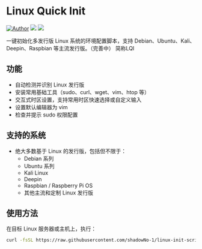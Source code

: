 # Linux Quick Init
[![Author](https://img.shields.io/badge/author-shadowNo--1-informational?style=flat&logo=github&logoColor=181717&color=green)](https://github.com/shadowNo-1)
[![](https://img.shields.io/badge/license-GNU--v3.0-informational?style=flat&logo=gnu&logoColor=white&color=A42E2B)](https://www.gnu.org/licenses/gpl-3.0.html)
![](https://img.shields.io/badge/Version-v0.1--alpha-&logoColor=e95420&color=e95420)

一键初始化多发行版 Linux 系统的环境配置脚本，支持 Debian、Ubuntu、Kali、Deepin、Raspbian 等主流发行版。（完善中）
简称LQI

## 功能

- 自动检测并识别 Linux 发行版  
- 安装常用基础工具（sudo、curl、wget、vim、htop 等）  
- 交互式时区设置，支持常用时区快速选择或自定义输入  
- 设置默认编辑器为 vim  
- 检查并提示 sudo 权限配置

## 支持的系统

- 绝大多数基于 Linux 的发行版，包括但不限于：  
  - Debian 系列  
  - Ubuntu 系列  
  - Kali Linux  
  - Deepin  
  - Raspbian / Raspberry Pi OS  
  - 其他主流和定制 Linux 发行版

## 使用方法

在目标 Linux 服务器或主机上，执行：

```bash
curl -fsSL https://raw.githubusercontent.com/shadowNo-1/linux-init-script/main/linux-init-script.sh | bash
